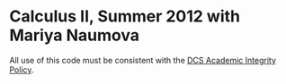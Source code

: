 Calculus II, Summer 2012 with Mariya Naumova 
=============================================

All use of this code must be consistent with the [DCS Academic Integrity Policy](http://www.cs.rutgers.edu/policies/academicintegrity/index.php).